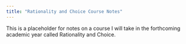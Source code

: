 ```yaml
---
title: "Rationality and Choice Course Notes"
---
```


This is a placeholder for notes on a course I will take in the forthcoming academic year called Rationality and Choice. 